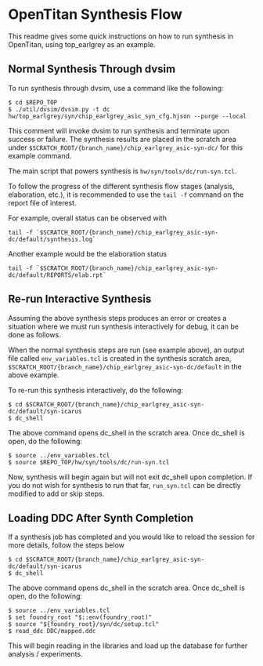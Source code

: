 # OpenTitan Synthesis Flow

This readme gives some quick instructions on how to run synthesis in OpenTitan, using top_earlgrey as an example.

## Normal Synthesis Through dvsim

To run synthesis through dvsim, use a command like the following:

```
$ cd $REPO_TOP
$ ./util/dvsim/dvsim.py -t dc hw/top_earlgrey/syn/chip_earlgrey_asic_syn_cfg.hjson --purge --local
```

This comment will invoke dvsim to run synthesis and terminate upon success or failure.
The synthesis results are placed in the scratch area under `$SCRATCH_ROOT/{branch_name}/chip_earlgrey_asic-syn-dc/` for this example command.

The main script that powers synthesis is `hw/syn/tools/dc/run-syn.tcl`.

To follow the progress of the different synthesis flow stages (analysis, elaboration, etc.), it is recommended to use the `tail -f` command on the report file of interest.

For example, overall status can be observed with
```
tail -f `$SCRATCH_ROOT/{branch_name}/chip_earlgrey_asic-syn-dc/default/synthesis.log`
```

Another example would be the elaboration status
```
tail -f `$SCRATCH_ROOT/{branch_name}/chip_earlgrey_asic-syn-dc/default/REPORTS/elab.rpt`
```

## Re-run Interactive Synthesis

Assuming the above synthesis steps produces an error or creates a situation where we must run synthesis interactively for debug, it can be done as follows.

When the normal synthesis steps are run (see example above), an output file called `env_variables.tcl` is created in the synthesis scratch area, `$SCRATCH_ROOT/{branch_name}/chip_earlgrey_asic-syn-dc/default` in the above example.

To re-run this synthesis interactively, do the following:

```
$ cd $SCRATCH_ROOT/{branch_name}/chip_earlgrey_asic-syn-dc/default/syn-icarus
$ dc_shell

```

The above command opens dc_shell in the scratch area.
Once dc_shell is open, do the following:

```
$ source ../env_variables.tcl
$ source $REPO_TOP/hw/syn/tools/dc/run-syn.tcl

```

Now, synthesis will begin again but will not exit dc_shell upon completion.
If you do not wish for synthesis to run that far, `run_syn.tcl` can be directly modified to add or skip steps.


## Loading DDC After Synth Completion
If a synthesis job has completed and you would like to reload the session for more details, follow the steps below

```
$ cd $SCRATCH_ROOT/{branch_name}/chip_earlgrey_asic-syn-dc/default/syn-icarus
$ dc_shell

```

The above command opens dc_shell in the scratch area.
Once dc_shell is open, do the following:

```
$ source ../env_variables.tcl
$ set foundry_root "$::env(foundry_root)"
$ source "${foundry_root}/syn/dc/setup.tcl"
$ read_ddc DDC/mapped.ddc

```

This will begin reading in the libraries and load up the database for further analysis / experiments.
